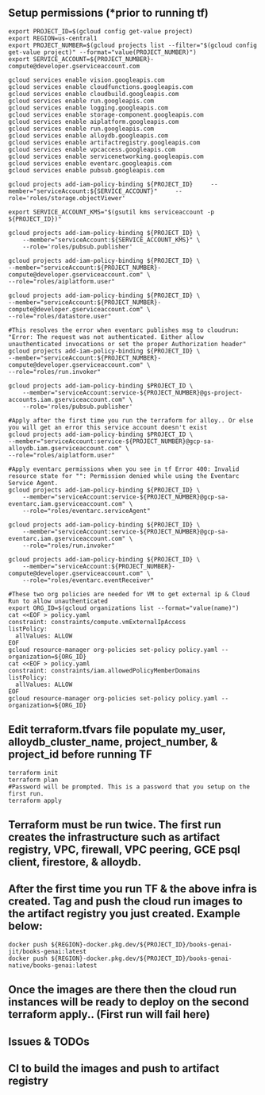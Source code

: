 ## Setup permissions (*prior to running tf)

```shell
export PROJECT_ID=$(gcloud config get-value project)
export REGION=us-central1
export PROJECT_NUMBER=$(gcloud projects list --filter="$(gcloud config get-value project)" --format="value(PROJECT_NUMBER)")
export SERVICE_ACCOUNT=${PROJECT_NUMBER}-compute@developer.gserviceaccount.com

gcloud services enable vision.googleapis.com
gcloud services enable cloudfunctions.googleapis.com
gcloud services enable cloudbuild.googleapis.com
gcloud services enable run.googleapis.com
gcloud services enable logging.googleapis.com 
gcloud services enable storage-component.googleapis.com 
gcloud services enable aiplatform.googleapis.com
gcloud services enable run.googleapis.com 
gcloud services enable alloydb.googleapis.com 
gcloud services enable artifactregistry.googleapis.com
gcloud services enable vpcaccess.googleapis.com
gcloud services enable servicenetworking.googleapis.com
gcloud services enable eventarc.googleapis.com
gcloud services enable pubsub.googleapis.com

gcloud projects add-iam-policy-binding ${PROJECT_ID}     --member="serviceAccount:${SERVICE_ACCOUNT}"     --role='roles/storage.objectViewer'

export SERVICE_ACCOUNT_KMS="$(gsutil kms serviceaccount -p ${PROJECT_ID})"

gcloud projects add-iam-policy-binding ${PROJECT_ID} \
    --member="serviceAccount:${SERVICE_ACCOUNT_KMS}" \
    --role='roles/pubsub.publisher'

gcloud projects add-iam-policy-binding ${PROJECT_ID} \
--member="serviceAccount:${PROJECT_NUMBER}-compute@developer.gserviceaccount.com" \
--role="roles/aiplatform.user"

gcloud projects add-iam-policy-binding ${PROJECT_ID} \
--member="serviceAccount:${PROJECT_NUMBER}-compute@developer.gserviceaccount.com" \
--role="roles/datastore.user" 

#This resolves the error when eventarc publishes msg to cloudrun: "Error: The request was not authenticated. Either allow unauthenticated invocations or set the proper Authorization header"
gcloud projects add-iam-policy-binding ${PROJECT_ID} \
--member="serviceAccount:${PROJECT_NUMBER}-compute@developer.gserviceaccount.com" \
--role="roles/run.invoker"  

gcloud projects add-iam-policy-binding $PROJECT_ID \
    --member="serviceAccount:service-${PROJECT_NUMBER}@gs-project-accounts.iam.gserviceaccount.com" \
    --role='roles/pubsub.publisher' 

#Apply after the first time you run the terraform for alloy.. Or else you will get an error this service account doesn't exist
gcloud projects add-iam-policy-binding $PROJECT_ID \
--member="serviceAccount:service-${PROJECT_NUMBER}@gcp-sa-alloydb.iam.gserviceaccount.com" \
--role="roles/aiplatform.user"

#Apply eventarc permissions when you see in tf Error 400: Invalid resource state for "": Permission denied while using the Eventarc Service Agent. 
gcloud projects add-iam-policy-binding ${PROJECT_ID} \
    --member="serviceAccount:service-${PROJECT_NUMBER}@gcp-sa-eventarc.iam.gserviceaccount.com" \
    --role="roles/eventarc.serviceAgent"

gcloud projects add-iam-policy-binding ${PROJECT_ID} \
    --member="serviceAccount:service-${PROJECT_NUMBER}@gcp-sa-eventarc.iam.gserviceaccount.com" \
    --role="roles/run.invoker"

gcloud projects add-iam-policy-binding ${PROJECT_ID} \
    --member="serviceAccount:${PROJECT_NUMBER}-compute@developer.gserviceaccount.com" \
    --role="roles/eventarc.eventReceiver"

#These two org policies are needed for VM to get external ip & Cloud Run to allow unauthenticated
export ORG_ID=$(gcloud organizations list --format="value(name)")
cat <<EOF > policy.yaml
constraint: constraints/compute.vmExternalIpAccess
listPolicy:
  allValues: ALLOW
EOF
gcloud resource-manager org-policies set-policy policy.yaml --organization=${ORG_ID}
cat <<EOF > policy.yaml
constraint: constraints/iam.allowedPolicyMemberDomains
listPolicy:
  allValues: ALLOW
EOF
gcloud resource-manager org-policies set-policy policy.yaml --organization=${ORG_ID}
```
## Edit terraform.tfvars file populate my_user, alloydb_cluster_name, project_number, & project_id before running TF

```shell
terraform init 
terraform plan
#Password will be prompted. This is a password that you setup on the first run.
terraform apply
```

## Terraform must be run twice. The first run creates the infrastructure such as artifact registry, VPC, firewall, VPC peering, GCE psql client, firestore, & alloydb.
## After the first time you run TF & the above infra is created. Tag and push the cloud run images to the artifact registry you just created. Example below:
```shell
docker push ${REGION}-docker.pkg.dev/${PROJECT_ID}/books-genai-jit/books-genai:latest
docker push ${REGION}-docker.pkg.dev/${PROJECT_ID}/books-genai-native/books-genai:latest
```
## Once the images are there then the cloud run instances will be ready to deploy on the second terraform apply.. (First run will fail here)

## Issues & TODOs
## CI to build the images and push to artifact registry
